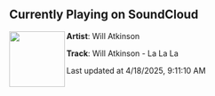 ## Currently Playing on SoundCloud

[<img align="left" width="100" src="https://i1.sndcdn.com/artworks-q1MQzieY6N9ca1xK-3RXzUQ-t500x500.png">](https://soundcloud.com/doof_music/will-atkinson-la-la-la)

**Artist**: Will Atkinson 

**Track**: Will Atkinson - La La La

Last updated at 4/18/2025, 9:11:10 AM
